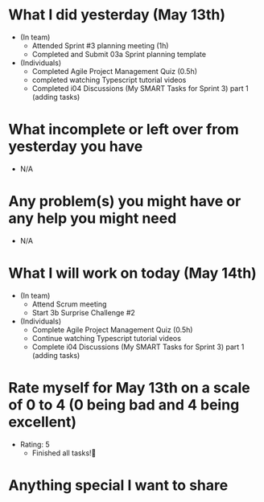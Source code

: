 # What I did yesterday (May 13th)

-   (In team)
    -   Attended Sprint #3 planning meeting (1h)
    -   Completed and Submit 03a Sprint planning template
-   (Individuals)
    -   Completed Agile Project Management Quiz (0.5h)
    -   completed watching Typescript tutorial videos
    -   Completed i04 Discussions (My SMART Tasks for Sprint 3) part 1 (adding tasks)

# What incomplete or left over from yesterday you have

-   N/A

# Any problem(s) you might have or any help you might need

-   N/A

# What I will work on today (May 14th)

-   (In team)
    -   Attend Scrum meeting
    -   Start 3b Surprise Challenge #2
-   (Individuals)
    -   Complete Agile Project Management Quiz (0.5h)
    -   Continue watching Typescript tutorial videos
    -   Complete i04 Discussions (My SMART Tasks for Sprint 3) part 1 (adding tasks)

# Rate myself for May 13th on a scale of 0 to 4 (0 being bad and 4 being excellent)

-   Rating: 5
    -   Finished all tasks!🎉

# Anything special I want to share
